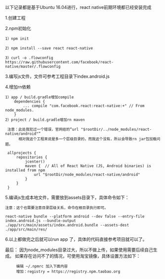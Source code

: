 
以下记录都是基于Ubuntu 16.04进行，react native前期环境都已经安装完成

1.创建工程

2.npm初始化

    1）npm init
    
    2）npm install --save react react-native
    
    3）curl -o .flowconfig https://raw.githubusercontent.com/facebook/react-native/master/.flowconfig

3.编写js文件，文件可参考工程目录下index.android.js

4.增加rn依赖

    1）app / build.gradle增加compile
        dependencies {
            ... compile "com.facebook.react:react-native:+" // From node_modules.
        }
    2）project / build.gradle增加rn maven

     注意：此处我犯过一个错误，官网给的“url "$rootDir/../node_modules/react-native/android"”
          相对我这个工程来说是多一个层级目录的，而我这个没有，所以会导致rn jar包加载问题。

     allprojects {
         repositories {
             jcenter()
             maven {  // All of React Native (JS, Android binaries) is installed from npm
                 url "$rootDir/node_modules/react-native/android"
             }
         }
     }

5.编译js生成本地文件，需要放到assets目录下，具体命令如下：

    注意：这个也需要注意目录层级关系，命令在根目录执行即可。

    react-native bundle --platform android --dev false --entry-file index.android.js --bundle-output ./app/src/main/assets/index.android.bundle --assets-dest ./app/src/main/res/

6.以上都做完之后就可以run app 了，具体的代码直接参考项目就可以了。


最后：
    因为node_modules目录过大，所以不做上传，如果使用需要后续自己生成。
    如果存在访问不了的情况，可使用淘宝镜像，具体设置方法如下：

         编辑 ~/.npmrc 加入下面内容
         增加：registry = https://registry.npm.taobao.org

